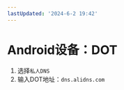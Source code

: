 ```yaml
---
lastUpdated: '2024-6-2 19:42'
---
```


# Android设备：DOT

1. 选择```私人DNS```
2. 输入DOT地址：```dns.alidns.com```